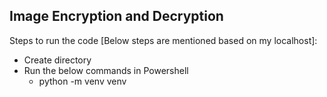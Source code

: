 ## Image Encryption and Decryption

Steps to run the code [Below steps are mentioned based on my localhost]:

- Create directory 
- Run the below commands in Powershell
  - python -m venv venv
  
